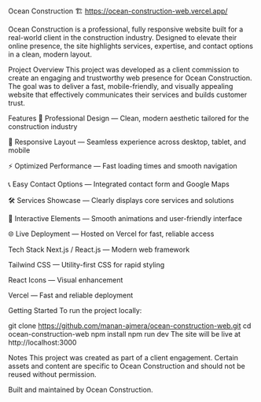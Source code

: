 Ocean Construction 🏗️
https://ocean-construction-web.vercel.app/

Ocean Construction is a professional, fully responsive website built for a real-world client in the construction industry. Designed to elevate their online presence, the site highlights services, expertise, and contact options in a clean, modern layout.

Project Overview
This project was developed as a client commission to create an engaging and trustworthy web presence for Ocean Construction. The goal was to deliver a fast, mobile-friendly, and visually appealing website that effectively communicates their services and builds customer trust.

Features
🏢 Professional Design — Clean, modern aesthetic tailored for the construction industry

📱 Responsive Layout — Seamless experience across desktop, tablet, and mobile

⚡ Optimized Performance — Fast loading times and smooth navigation

📞 Easy Contact Options — Integrated contact form and Google Maps

🛠️ Services Showcase — Clearly displays core services and solutions

🎨 Interactive Elements — Smooth animations and user-friendly interface

🌐 Live Deployment — Hosted on Vercel for fast, reliable access

Tech Stack
Next.js / React.js — Modern web framework

Tailwind CSS — Utility-first CSS for rapid styling

React Icons — Visual enhancement

Vercel — Fast and reliable deployment

Getting Started
To run the project locally:

git clone https://github.com/manan-ajmera/ocean-construction-web.git
cd ocean-construction-web
npm install
npm run dev
The site will be live at http://localhost:3000

Notes
This project was created as part of a client engagement. Certain assets and content are specific to Ocean Construction and should not be reused without permission.

Built and maintained by Ocean Construction.
